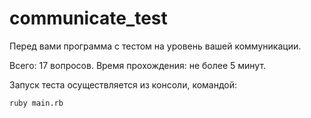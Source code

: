 # communicate_test
Перед вами программа с тестом на уровень вашей коммуникации. 

Всего: 17 вопросов. Время прохождения: не более 5 минут.

Запуск теста осуществляется из консоли, командой:
```
ruby main.rb
```